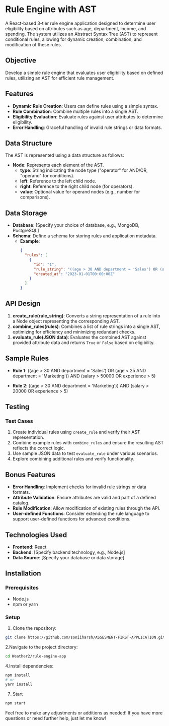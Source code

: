 # Rule Engine with AST

A React-based 3-tier rule engine application designed to determine user eligibility based on attributes such as age, department, income, and spending. The system utilizes an Abstract Syntax Tree (AST) to represent conditional rules, allowing for dynamic creation, combination, and modification of these rules.

## Objective

Develop a simple rule engine that evaluates user eligibility based on defined rules, utilizing an AST for efficient rule management.

## Features

- **Dynamic Rule Creation**: Users can define rules using a simple syntax.
- **Rule Combination**: Combine multiple rules into a single AST.
- **Eligibility Evaluation**: Evaluate rules against user attributes to determine eligibility.
- **Error Handling**: Graceful handling of invalid rule strings or data formats.

## Data Structure

The AST is represented using a data structure as follows:

- **Node**: Represents each element of the AST.
  - **type**: String indicating the node type ("operator" for AND/OR, "operand" for conditions).
  - **left**: Reference to the left child node.
  - **right**: Reference to the right child node (for operators).
  - **value**: Optional value for operand nodes (e.g., number for comparisons).

## Data Storage

- **Database**: [Specify your choice of database, e.g., MongoDB, PostgreSQL]
- **Schema**: Define a schema for storing rules and application metadata. 
  - **Example**:
    ```json
    {
      "rules": [
        {
          "id": "1",
          "rule_string": "((age > 30 AND department = 'Sales') OR (age < 25 AND department = 'Marketing')) AND (salary > 50000 OR experience > 5)",
          "created_at": "2023-01-01T00:00:00Z"
        }
      ]
    }
    ```

## API Design

1. **create_rule(rule_string)**: Converts a string representation of a rule into a Node object representing the corresponding AST.
2. **combine_rules(rules)**: Combines a list of rule strings into a single AST, optimizing for efficiency and minimizing redundant checks.
3. **evaluate_rule(JSON data)**: Evaluates the combined AST against provided attribute data and returns `True` or `False` based on eligibility.

## Sample Rules

- **Rule 1**: 
((age > 30 AND department = 'Sales') OR (age < 25 AND department = 'Marketing')) AND (salary > 50000 OR experience > 5)

- **Rule 2**: 
((age > 30 AND department = 'Marketing')) AND (salary > 20000 OR experience > 5)

## Testing

### Test Cases

1. Create individual rules using `create_rule` and verify their AST representation.
2. Combine example rules with `combine_rules` and ensure the resulting AST reflects the correct logic.
3. Use sample JSON data to test `evaluate_rule` under various scenarios.
4. Explore combining additional rules and verify functionality.

## Bonus Features

- **Error Handling**: Implement checks for invalid rule strings or data formats.
- **Attribute Validation**: Ensure attributes are valid and part of a defined catalog.
- **Rule Modification**: Allow modification of existing rules through the API.
- **User-defined Functions**: Consider extending the rule language to support user-defined functions for advanced conditions.

## Technologies Used

- **Frontend**: React
- **Backend**: [Specify backend technology, e.g., Node.js]
- **Data Source**: [Specify your database or data storage]

## Installation

### Prerequisites

- Node.js
- npm or yarn

### Setup

1. Clone the repository:
 ```bash
 git clone https://github.com/soniiharsh/ASSESMENT-FIRST-APPLICATION.git
```
2.Navigate to the project directory:
 ```bash
 cd Weather2/rule-engine-app
```
4.Install dependencies:
 ```bash
npm install
# or
yarn install
```
7. Start
```bash
npm start
```
Feel free to make any adjustments or additions as needed! If you have more questions or need further help, just let me know!


